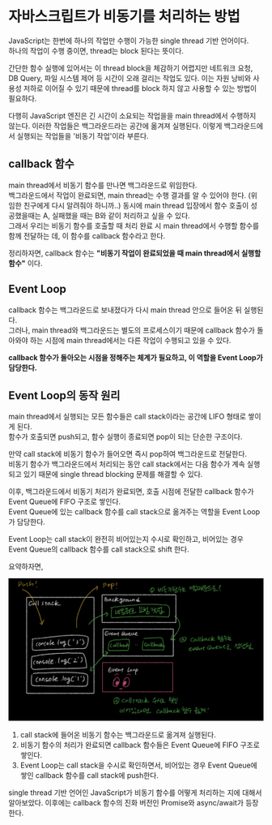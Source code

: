 # 자바스크립트가 비동기를 처리하는 방법

JavaScript는 한번에 하나의 작업만 수행이 가능한 single thread 기반 언어이다.<br/>
하나의 작업이 수행 중이면, thread는 block 된다는 뜻이다.

간단한 함수 실행에 있어서는 이 thread block을 체감하기 어렵지만 네트워크 요청, DB Query, 파일 시스템 제어 등 시간이 오래 걸리는 작업도 있다. 이는 자원 낭비와 사용성 저하로 이어질 수 있기 때문에 thread를 block 하지 않고 사용할 수 있는 방법이 필요하다.

다행히 JavaScript 엔진은 긴 시간이 소요되는 작업을을 main thread에서 수행하지 않는다. 이러한 작업들은 백그라운드라는 공간에 옮겨져 실행된다. 이렇게 백그라운드에서 실행되는 작업들을 '비동기 작업'이라 부른다.

## callback 함수

main thread에서 비동기 함수를 만나면 백그라운드로 위임한다. <br/>
백그라운드에서 작업이 완료되면, main thread는 수행 결과를 알 수 있어야 한다. (위임한 친구에게 다시 알려줘야 하니까..)
동시에 main thread 입장에서 함수 호출이 성공했을때는 A, 실패했을 때는 B와 같이 처리하고 싶을 수 있다. <br/>
그래서 우리는 비동기 함수를 호출할 때 처리 완료 시 main thread에서 수행할 함수를 함께 전달하는 데, 이 함수를 callback 함수라고 한다.

정리하자면, callback 함수는 **"비동기 작업이 완료되었을 때 main thread에서 실행할 함수"** 이다.

## Event Loop

callback 함수는 백그라운드로 보내졌다가 다시 main thread 안으로 들어온 뒤 실행된다. <br/> 그러나, main thread와 백그라운드는 별도의 프로세스이기 때문에 callback 함수가 돌아와야 하는 시점에 main thread에서는 다른 작업이 수행되고 있을 수 있다.

**callback 함수가 돌아오는 시점을 정해주는 체계가 필요하고, 이 역할을 Event Loop가 담당한다.**

## Event Loop의 동작 원리

main thread에서 실행되는 모든 함수들은 call stack이라는 공간에 LIFO 형태로 쌓이게 된다.<br/>
함수가 호출되면 push되고, 함수 실행이 종료되면 pop이 되는 단순한 구조이다.<br/>

만약 call stack에 비동기 함수가 들어오면 즉시 pop하여 백그라운드로 전달한다. <br/> 비동기 함수가 백그라운드에서 처리되는 동안 call stack에서는 다음 함수가 계속 실행되고 있기 때문에 single thread blocking 문제를 해결할 수 있다.

이후, 백그라운드에서 비동기 처리가 완료되면, 호출 시점에 전달한 callback 함수가 Event Queue에 FIFO 구조로 쌓인다.<br/> Event Queue에 있는 callback 함수를 call stack으로 옮겨주는 역할을 Event Loop가 담당한다.

Event Loop는 call stack이 완전히 비어있는지 수시로 확인하고, 비어있는 경우 Event Queue의 callback 함수를 call stack으로 shift 한다.

요약하자면,

![Event Loop](../Images/event_loop.png)

1. call stack에 들어온 비동기 함수는 백그라운드로 옮겨져 실행된다.
2. 비동기 함수의 처리가 완료되면 callback 함수들은 Event Queue에 FIFO 구조로 쌓인다.
3. Event Loop는 call stack을 수시로 확인하면서, 비어있는 경우 Event Queue에 쌓인 callback 함수를 call stack에 push한다.

single thread 기반 언어인 JavaScript가 비동기 함수를 어떻게 처리하는 지에 대해서 알아보았다.
이후에는 callback 함수의 진화 버전인 Promise와 async/await가 등장한다.
